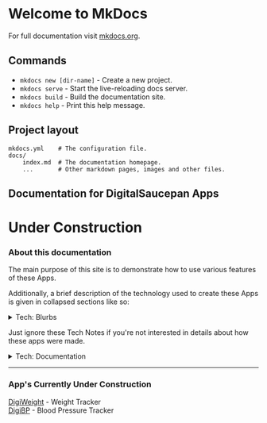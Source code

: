 # Welcome to MkDocs

For full documentation visit [mkdocs.org](http://mkdocs.org).

## Commands

* `mkdocs new [dir-name]` - Create a new project.
* `mkdocs serve` - Start the live-reloading docs server.
* `mkdocs build` - Build the documentation site.
* `mkdocs help` - Print this help message.

## Project layout

    mkdocs.yml    # The configuration file.
    docs/
        index.md  # The documentation homepage.
        ...       # Other markdown pages, images and other files.

## Documentation for DigitalSaucepan Apps

# **Under Construction**

### About this documentation
The main purpose of this site is to demonstrate how to use various features of these Apps.  

Additionally, a brief description of the technology used to create these Apps is given in collapsed sections like so:  
<details><summary>Tech: Blurbs</summary><p><blockquote>
These technology blurbs are created using <code>&lt;details&gt;&lt;summary&gt;</code> HTML tags, and should render on all modern browsers (except Microsoft Edge, but I believe that will be fixed in an upcoming update).
</blockquote></p></details>

Just ignore these Tech Notes if you're not interested in details about how these apps were made.

<details><summary>Tech: Documentation</summary><blockquote>
This documentation is created using Markdown format and hosted at GitHub Pages.
</blockquote></details>

---

### App's Currently Under Construction
[DigiWeight](/apps/digiweight.md) - Weight Tracker  
[DigiBP](/apps/digibp.md) - Blood Pressure Tracker
